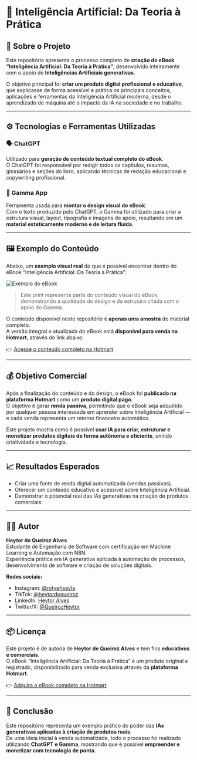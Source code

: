 # 📘 Inteligência Artificial: Da Teoria à Prática  

## 🧠 Sobre o Projeto  

Este repositório apresenta o processo completo de **criação do eBook “Inteligência Artificial: Da Teoria à Prática”**, desenvolvido inteiramente com o apoio de **Inteligências Artificiais generativas**.  

O objetivo principal foi **criar um produto digital profissional e educativo**, que explicasse de forma acessível e prática os principais conceitos, aplicações e ferramentas da Inteligência Artificial moderna, desde o aprendizado de máquina até o impacto da IA na sociedade e no trabalho.  

---

## ⚙️ Tecnologias e Ferramentas Utilizadas  

### 🗣️ ChatGPT  
Utilizado para **geração de conteúdo textual completo do eBook**.  
O ChatGPT foi responsável por redigir todos os capítulos, resumos, glossários e seções do livro, aplicando técnicas de redação educacional e copywriting profissional.  

### 🎨 Gamma App  
Ferramenta usada para **montar o design visual do eBook**.  
Com o texto produzido pelo ChatGPT, o Gamma foi utilizado para criar a estrutura visual, layout, tipografia e imagens de apoio, resultando em um **material esteticamente moderno e de leitura fluida**.  

---

## 🖼️ Exemplo do Conteúdo  

Abaixo, um **exemplo visual real** do que é possível encontrar dentro do eBook “Inteligência Artificial: Da Teoria à Prática”:  

![Exemplo do eBook](https://github.com/user-attachments/assets/9eb73a59-7bfd-473a-9333-b9fc0a60a9e3)

> Este print representa parte do conteúdo visual do eBook, demonstrando a qualidade do design e da estrutura criada com o apoio do Gamma.  

O conteúdo disponível neste repositório é **apenas uma amostra** do material completo.  
A versão integral e atualizada do eBook está **disponível para venda na Hotmart**, através do link abaixo:  

👉 [Acesse o conteúdo completo na Hotmart](https://go.hotmart.com/F102502748M?dp=1)

---

## 💰 Objetivo Comercial  

Após a finalização do conteúdo e do design, o eBook foi **publicado na plataforma Hotmart** como um **produto digital pago**.  
O objetivo é gerar **renda passiva**, permitindo que o eBook seja adquirido por qualquer pessoa interessada em aprender sobre Inteligência Artificial — e cada venda representa um retorno financeiro automático.  

Este projeto mostra como é possível **usar IA para criar, estruturar e monetizar produtos digitais de forma autônoma e eficiente**, unindo criatividade e tecnologia.  

---

## 📈 Resultados Esperados  

- Criar uma fonte de renda digital automatizada (vendas passivas).  
- Oferecer um conteúdo educativo e acessível sobre Inteligência Artificial.  
- Demonstrar o potencial real das IAs generativas na criação de produtos comerciais.  

---

## 👨‍💻 Autor  

**Heytor de Queiroz Alves**  
Estudante de Engenharia de Software com certificação em Machine Learning e Automação com N8N.  
Experiência prática em IA generativa aplicada à automação de processos, desenvolvimento de software e criação de soluções digitais.  

**Redes sociais:**  
- Instagram: [@rotyehsevla](https://www.instagram.com/rotyehsevla/)  
- TikTok: [@heytordequeiroz](https://www.tiktok.com/@heytordequeiroz)  
- LinkedIn: [Heytor Alves](https://www.linkedin.com/in/heytor-alves-a2324795)  
- Twitter/X: [@QueirozHeytor](https://x.com/QueirozHeytor)  

---

## 📦 Licença  

Este projeto é de autoria de **Heytor de Queiroz Alves** e tem fins **educativos e comerciais**.  
O eBook “Inteligência Artificial: Da Teoria à Prática” é um produto original e registrado, disponibilizado para venda exclusiva através da **plataforma Hotmart**.  

👉 [Adquira o eBook completo na Hotmart](https://go.hotmart.com/F102502748M?dp=1)

---

## 🚀 Conclusão  

Este repositório representa um exemplo prático do poder das **IAs generativas aplicadas à criação de produtos reais**.  
De uma ideia inicial à venda automatizada, todo o processo foi realizado utilizando **ChatGPT e Gamma**, mostrando que é possível **empreender e monetizar com tecnologia de ponta**.  
